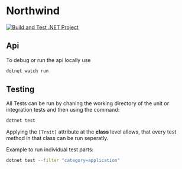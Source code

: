 # Northwind

[![Build and Test .NET Project](https://github.com/domoar/Northwind/actions/workflows/build.yaml/badge.svg?branch=main)](https://github.com/domoar/Northwind/actions/workflows/build.yaml?branch=main)

## Api

To debug or run the api locally use 

```bash
dotnet watch run
```

## Testing

All Tests can be run by chaning the working directory of the unit or integration tests and then using the command:

```bash
dotnet test
```

Applying the `[Trait]` attribute at the **class** level allows, that every test method in that class can be run seperatly.

Example to run individual test parts:

```bash
dotnet test --filter "category=application"
```
